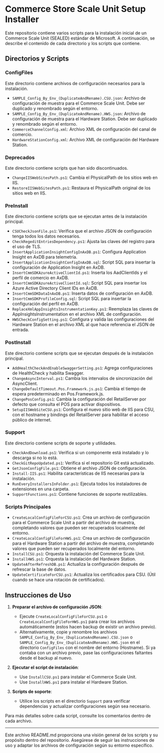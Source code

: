 # Commerce Store Scale Unit Setup Installer

Este repositorio contiene varios scripts para la instalación inicial de un Commerce Scale Unit (SEALED) estándar de Microsoft. A continuación, se describe el contenido de cada directorio y los scripts que contiene.

## Directorios y Scripts

### ConfigFiles

Este directorio contiene archivos de configuración necesarios para la instalación.

- `SAMPLE_Config_By_Env_(DuplicateAndRename).CSU.json`: Archivo de configuración de muestra para el Commerce Scale Unit. Debe ser duplicado y renombrado según el entorno.
- `SAMPLE_Config_By_Env_(DuplicateAndRename).HWS.json`: Archivo de configuración de muestra para el Hardware Station. Debe ser duplicado y renombrado según el entorno.
- `CommerceChannelConfig.xml`: Archivo XML de configuración del canal de comercio.
- `HardwareStationConfig.xml`: Archivo XML de configuración del Hardware Station.

### Deprecados

Este directorio contiene scripts que han sido discontinuados.

- `ChangeIISWebSitesPath.ps1`: Cambia el PhysicalPath de los sitios web en IIS.
- `RestoreIISWebSitesPath.ps1`: Restaura el PhysicalPath original de los sitios web en IIS.

### PreInstall

Este directorio contiene scripts que se ejecutan antes de la instalación principal.

- `CSUCheckJsonFile.ps1`: Verifica que el archivo JSON de configuración tenga todos los datos necesarios.
- `CheckRegeditEntriesDependency.ps1`: Ajusta las claves del registro para el uso de TLS.
- `InsertApplicationInsightConfigInAxDB.ps1`: Configura Application Insight en AxDB para telemetría.
- `InsertApplicationInsightConfigInAxDB.sql`: Script SQL para insertar la configuración de Application Insight en AxDB.
- `InsertCmmSDKAzureActiveClientId.ps1`: Inserta los AadClientIds y el perfil de comercio en AxDB.
- `InsertCmmSDKAzureActiveClientId.sql`: Script SQL para insertar los Azure Active Directory Client IDs en AxDB.
- `InsertCmmSDKDataInAxDB.ps1`: Inserta datos de configuración en AxDB.
- `InsertCmmSDKProfileConfig.sql`: Script SQL para insertar la configuración del perfil en AxDB.
- `ReplaceXmlAppInsightsInstrumentationKey.ps1`: Reemplaza las claves de AppInsightsInstrumentation en el archivo XML de configuración.
- `HWSCheckConfigSetting.ps1`: Configura y valida las configuraciones del Hardware Station en el archivo XML al que hace referencia el JSON de entrada.

### PostInstall

Este directorio contiene scripts que se ejecutan después de la instalación principal.

- `AddHealthCheckAndEnableSwaggerSetting.ps1`: Agrega configuraciones de HealthCheck y habilita Swagger.
- `ChangeAsyncInterval.ps1`: Cambia los intervalos de sincronización del AsyncClient.
- `ChangeDefaultTimeout.Pos.Framework.js.ps1`: Cambia el tiempo de espera predeterminado en Pos.Framework.js.
- `ChangePosConfig.ps1`: Cambia la configuración del RetailServer por defecto que consulta el POS para activar dispositivos.
- `SetupIISWebSiteCSU.ps1`: Configura el nuevo sitio web de IIS para CSU, con el hostname y bindings del RetailServer para habilitar el acceso público de internet.

### Support

Este directorio contiene scripts de soporte y utilidades.

- `CheckAndDownload.ps1`: Verifica si un componente está instalado y lo descarga si no lo está.
- `CheckGitRepoUpdated.ps1`: Verifica si el repositorio Git está actualizado.
- `GetJsonConfigFile.ps1`: Obtiene el archivo JSON de configuración.
- `Install-IIS.ps1`: Habilita características de IIS necesarias para la instalación.
- `RunEveryInstallersInFolder.ps1`: Ejecuta todos los instaladores de extensiones en una carpeta.
- `SupportFunctions.ps1`: Contiene funciones de soporte reutilizables.

### Scripts Principales

- `CreateLocalConfigFileForCSU.ps1`: Crea un archivo de configuración para el Commerce Scale Unit a partir del archivo de muestra, completando valores que pueden ser recuperados localmente del entorno.
- `CreateLocalConfigFileForHWS.ps1`: Crea un archivo de configuración para el Hardware Station a partir del archivo de muestra, completando valores que pueden ser recuperados localmente del entorno.
- `InstallCSU.ps1`: Orquesta la instalación del Commerce Scale Unit.
- `InstallHWS.ps1`: Orquesta la instalación del Hardware Station.
- `UpdateAfterRefreshDB.ps1`: Actualiza la configuración después de refrescar la base de datos.
- `UpdateCertificateForCSU.ps1`: Actualiza los certificados para CSU. (Útil cuando se hace una rotación de certificados).

## Instrucciones de Uso

1. **Preparar el archivo de configuración JSON**: 
   - Ejecute `CreateLocalConfigFileForCSU.ps1` o `CreateLocalConfigFileForHWS.ps1` para crear los archivos automáticamente (estos hacen backup de existir un archivo previo).
   - Alternativamente, copie y renombre los archivos `SAMPLE_Config_By_Env_(DuplicateAndRename).CSU.json` o `SAMPLE_Config_By_Env_(DuplicateAndRename).HWS.json` en el directorio `ConfigFiles` con el nombre del entorno (Hostname). Si ya contaba con un archivo previo, pase las configuraciones faltantes desde el backup al nuevo.

2. **Ejecutar el script de instalación**: 
   - Use `InstallCSU.ps1` para instalar el Commerce Scale Unit.
   - Use `InstallHWS.ps1` para instalar el Hardware Station.

3. **Scripts de soporte**: 
   - Utilice los scripts en el directorio `Support` para verificar dependencias y actualizar configuraciones según sea necesario.

Para más detalles sobre cada script, consulte los comentarios dentro de cada archivo.

---

Este archivo README.md proporciona una visión general de los scripts y su propósito dentro del repositorio. Asegúrese de seguir las instrucciones de uso y adaptar los archivos de configuración según su entorno específico.